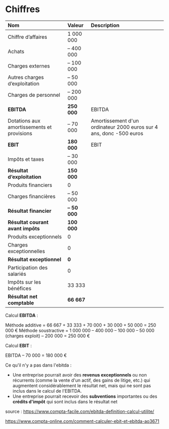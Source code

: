 # Chiffres


| Nom  | Valeur          | Description 
| :---------------------------------------------- |:-----------------------|:---------------|
| Chiffre d’affaires                              | 1 000 000       ||
| Achats                                          | – 400 000       ||
| Charges externes                                | – 100 000       ||
| Autres charges d’exploitation                   | – 50 000        ||
| Charges de personnel                            | – 200 000       ||
| **EBITDA**                                      | **250 000**     | EBITDA |
| Dotations aux amortissements et provisions      | – 70 000        | Amortissement d'un ordinateur 2000 euros sur 4 ans, donc -500 euros |
| **EBIT**                                        | **180 000**     | EBIT |
| Impôts et taxes                                 | – 30 000        ||
| **Résultat d’exploitation**                     | **150 000**     ||
| Produits financiers                             | 0               ||
| Charges financières                             | – 50 000        ||
| **Résultat financier**                          | **– 50 000**    ||
| **Résultat courant avant impôts**               | **100 000**     ||
| Produits exceptionnels                          | 0               ||
| Charges exceptionnelles                         | 0               ||
| **Résultat exceptionnel**                       | **0**           ||
| Participation des salariés                      | 0               ||
| Impôts sur les bénéfices                        | 33 333          ||
| **Résultat net comptable**                      | **66 667**      ||


Calcul __EBITDA__ :

Méthode additive = 66 667 + 33 333 + 70 000 + 30 000 + 50 000 = 250 000 €
Méthode soustractive = 1 000 000 – 400 000 – 100 000 – 50 000 (charges exploit) – 200 000 = 250 000 €

Calcul __EBIT__ :

EBITDA – 70 000 = 180 000 €


Ce qu'il n'y a pas dans l'ebitda :

- Une entreprise pourrait avoir des __revenus exceptionnels__ ou non récurrents (comme la vente d'un actif, des gains de litige, etc.) qui augmentent considérablement le résultat net, mais qui ne sont pas inclus dans le calcul de l'EBITDA.
- Une entreprise pourrait recevoir des __subventions__ importantes ou des __crédits d'impôt__ qui sont inclus dans le résultat net


source : https://www.compta-facile.com/ebitda-definition-calcul-utilite/

https://www.compta-online.com/comment-calculer-ebit-et-ebitda-ao3671
